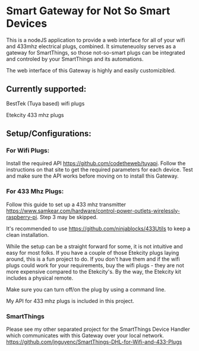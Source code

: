 # Smart Gateway for Not So Smart Devices
This is a nodeJS application to provide a web interface for all of your wifi and 433mhz electrical plugs, combined.  It simuteneuolsy serves as a gateway for SmartThings, so those not-so-smart plugs can be integrated and controled by your SmartThings and its automations.

The web interface of this Gateway is highly and easily customizibled.

## Currently supported:
BestTek (Tuya based) wifi plugs

Etekcity 433 mhz plugs

## Setup/Configurations:

### For Wifi Plugs:
Install the required API https://github.com/codetheweb/tuyapi.  Follow the instructions on that site to get the required parameters for each device.  Test and make sure the API works before moving on to install this Gateway.

### For 433 Mhz Plugs:
Follow this guide to set up a 433 mhz transmitter https://www.samkear.com/hardware/control-power-outlets-wirelessly-raspberry-pi.  Step 3 may be skipped.

It's recommended to use https://github.com/ninjablocks/433Utils to keep a clean installation.

While the setup can be a straight forward for some, it is not intuitive and easy for most folks.  If you have a couple of those Etekcity plugs laying around, this is a fun project to do.  If you don't have them and if the wifi plugs could work for your requirements, buy the wifi plugs - they are not more expensive compared to the Etekcity's.  By the way, the Etekcity kit includes a physical remote.

Make sure you can turn off/on the plug by using a command line.

My API for 433 mhz plugs is included in this project.

### SmartThings
Please see my other separated project for the SmartThings Device Handler which communicates with this Gateway over your local network.
https://github.com/jnguyenc/SmartThings-DHL-for-Wifi-and-433-Plugs
